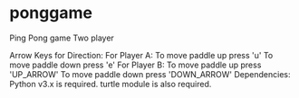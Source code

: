 # ponggame
Ping Pong game Two player


Arrow Keys for Direction:
For Player A:
To move paddle up press 'u'
To move paddle down press 'e'
For Player B:
To move paddle up press 'UP_ARROW'
To move paddle down press 'DOWN_ARROW'
Dependencies:
Python v3.x is required.
turtle module is also required.
